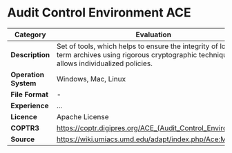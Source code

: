 # Audit Control Environment ACE

| Category | Evaluation |
| --- | --- |
| **Description**  | Set of tools, which helps to ensure the integrity of long term archives using rigorous cryptographic techniques. It allows individualized policies. |
| **Operation System**  | Windows, Mac, Linux |
| **File Format** | - |
| **Experience** | ... |
| **Licence** | Apache License |
| **COPTR3** | https://coptr.digipres.org/ACE_(Audit_Control_Environment) |
| **Source** | https://wiki.umiacs.umd.edu/adapt/index.php/Ace:Main |
